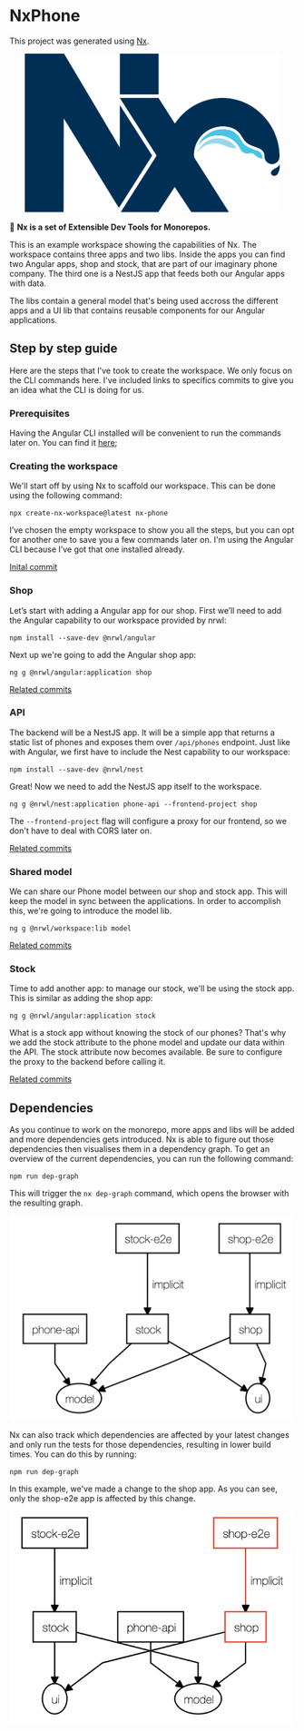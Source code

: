 # NxPhone

This project was generated using [Nx](https://nx.dev).

<p align="center"><img src="assets/nx-logo.png" width="450"></p>

🔎 **Nx is a set of Extensible Dev Tools for Monorepos.**

This is an example workspace showing the capabilities of Nx. The workspace contains three apps and two libs.
Inside the apps you can find two Angular apps, shop and stock, that are part of our imaginary phone company. The third one is a NestJS app that feeds both our Angular apps with data.

The libs contain a general model that's being used accross the different apps and a UI lib that contains reusable components for our Angular applications.

## Step by step guide
Here are the steps that I've took to create the workspace. We only focus on the CLI commands here. I've included links to specifics commits to give you an idea what the CLI is doing for us.

### Prerequisites
Having the Angular CLI installed will be convenient to run the commands later on. You can find it [here](https://cli.angular.io/);

### Creating the workspace
We'll start off by using Nx to scaffold our workspace. This can be done using the following command:
```
npx create-nx-workspace@latest nx-phone
```
I’ve chosen the empty workspace to show you all the steps, but you can opt for another one to save you a few commands later on. I'm using the Angular CLI because I’ve got that one installed already.

[Inital commit](https://github.com/DimiDeKerf/nx-phone/commit/23590bf48a38e63b32bbc7b22487b107d15f5702)

### Shop
Let’s start with adding a Angular app for our shop. First we’ll need to add the Angular capability to our workspace provided by nrwl:
```
npm install --save-dev @nrwl/angular
```
Next up we're going to add the Angular shop app:

```
ng g @nrwl/angular:application shop
```
[Related commits](https://github.com/DimiDeKerf/nx-phone/compare/23590bf...330bb3b)

### API
The backend will be a NestJS app. It will be a simple app that returns a static list of phones and exposes them over `/api/phones` endpoint.
Just like with Angular, we first have to include the Nest capability to our workspace:
```
npm install --save-dev @nrwl/nest
```

Great! Now we need to add the NestJS app itself to the workspace.

```
ng g @nrwl/nest:application phone-api --frontend-project shop
```
The `--frontend-project` flag will configure a proxy for our frontend, so we don't have to deal with CORS later on.

[Related commits](https://github.com/DimiDeKerf/nx-phone/compare/330bb3b...a8a830a)

### Shared model
We can share our Phone model between our shop and stock app. This will keep the model in sync between the applications. In order to accomplish this, we're going to introduce the model lib.
```
ng g @nrwl/workspace:lib model
```

[Related commits](https://github.com/DimiDeKerf/nx-phone/compare/2999b11...64ce9de)

### Stock
Time to add another app: to manage our stock, we'll be using the stock app. This is similar as adding the shop app:
```
ng g @nrwl/angular:application stock
```
What is a stock app without knowing the stock of our phones? That's why we add the stock attribute to the phone model and update our data within the API. The stock attribute now becomes available. Be sure to configure the proxy to the backend before calling it.

[Related commits](https://github.com/DimiDeKerf/nx-phone/compare/107c5cd...0371eed)

## Dependencies
As you continue to work on the monorepo, more apps and libs will be added and more dependencies gets introduced. Nx is able to figure out those dependencies then visualises them in a dependency graph. To get an overview of the current dependencies, you can run the following command:
```
npm run dep-graph
```

This will trigger the `nx dep-graph` command, which opens the browser with the resulting graph.

<img src="assets/dependency-graph.png" width="500">

Nx can also track which dependencies are affected by your latest changes and only run the tests for those dependencies, resulting in lower build times. You can do this by running:
```
npm run dep-graph
```

In this example, we've made a change to the shop app. As you can see, only the shop-e2e app is affected by this change.

<img src="assets/dependency-graph-affected.png" width="500">
